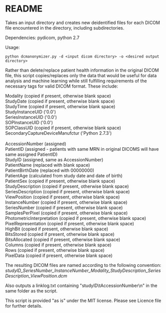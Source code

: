# README #

Takes an input directory and creates new deidentified files for each DICOM file encountered in the directory, including subdirectories.

Dependencies: pydicom, python 2.7

Usage: 
```
python dcmanonymizer.py -d <input dicom directory> -o <desired output directory>
```

Rather than delete/replace patient health information in the original DICOM file, this script copies/replaces only the data that would be useful for data analysis and machine learning while still fulfilling requirements of the necessary tags for valid DICOM format. These include:

Modality (copied if present, otherwise blank space)<br />
StudyDate (copied if present, otherwise blank space)<br />
StudyTime (copied if present, otherwise blank space)<br />
StudyInstanceUID ('0.0')<br />
SeriesInstanceUID ('0.0')<br />
SOPInstanceUID ('0.0')<br />
SOPClassUID (copied if present, otherwise blank space)<br />
SecondaryCaptureDeviceManufctur ('Python 2.7.3') <br />
<br />
AccessionNumber (assigned)<br />
PatientID (assigned - patients with same MRN in original DICOMS will have same assigned PatientID)<br />
StudyID (assigned, same as AccessionNumber)<br />
PatientName (replaced with blank space)<br />
PatientBirthDate (replaced with 00000000)<br />
PatientAge (calculated from study date and date of birth)<br />
PatientSex (copied if present, otherwise blank space)<br />
StudyDescription (copied if present, otherwise blank space)<br />
SeriesDescription (copied if present, otherwise blank space)<br />
ViewPosition (copied if present, otherwise blank space)<br />
InstanceNumber (copied if present, otherwise blank space)<br />
SeriesNumber (copied if present, otherwise blank space)<br />
SamplesPerPixel (copied if present, otherwise blank space)<br />
PhotometricInterpretation (copied if present, otherwise blank space)<br />
PixelRepresentation (copied if present, otherwise blank space)<br />
HighBit (copied if present, otherwise blank space)<br />
BitsStored (copied if present, otherwise blank space)<br />
BitsAllocated (copied if present, otherwise blank space)<br />
Columns (copied if present, otherwise blank space)<br />
Rows (copied if present, otherwise blank space)<br />
PixelData (copied if present, otherwise blank space)<br />

The resulting DICOM files are named according to the following convention:
<i>studyID_SeriesNumber_InstanceNumber_Modality_StudyDescription_SeriesDescription_ViewPosition.dcm</i>

Also outputs a linklog.txt containing "studyID\tAccessionNumber\n" in the same folder as the script.

This script is provided "as is" under the MIT license. Please see Licence file for further details.
